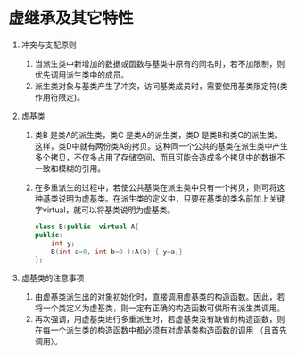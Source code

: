 # 虚继承及其它特性

1. 冲突与支配原则
   1. 当派生类中新增加的数据或函数与基类中原有的同名时，若不加限制，则优先调用派生类中的成员。
   2. 派生类对象与基类产生了冲突，访问基类成员时，需要使用基类限定符(类作用符限定)。
2. 虚基类
   1. 类B  是类A的派生类，类C  是类A的派生类，类D  是类B和类C的派生类。这样，类D中就有两份类A的拷贝。这种同一个公共的基类在派生类中产生多个拷贝，不仅多占用了存储空间，而且可能会造成多个拷贝中的数据不一致和模糊的引用。
   2. 在多重派生的过程中，若使公共基类在派生类中只有一个拷贝，则可将这种基类说明为虚基类。在派生类的定义中，只要在基类的类名前加上关键字virtual，就可以将基类说明为虚基类。

        ```cpp
        class B:public  virtual A{
        public:
            int y;
            B(int a=0, int b=0 ):A(b) { y=a;}
        };
        ```

3. 虚基类的注意事项
    1. 由虚基类派生出的对象初始化时，直接调用虚基类的构造函数。因此，若将一个类定义为虚基类，则一定有正确的构造函数可供所有派生类调用。
    2. 再次强调，用虚基类进行多重派生时，若虚基类没有缺省的构造函数，则在每一个派生类的构造函数中都必须有对虚基类构造函数的调用 （且首先调用）。

